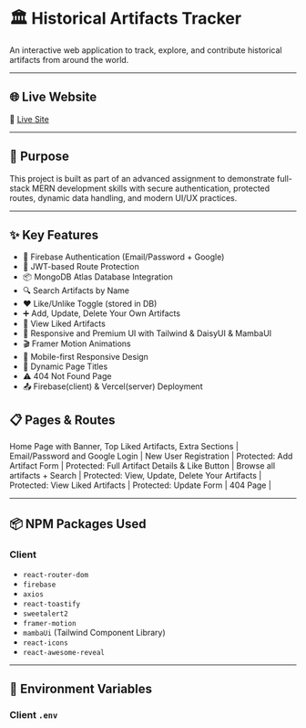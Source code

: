 # 🏛️ Historical Artifacts Tracker

An interactive web application to track, explore, and contribute historical artifacts from around the world.

---

## 🌐 Live Website
🔗 [Live Site](https://historical-artifacts-5b376.web.app/)  

---

## 🧠 Purpose

This project is built as part of an advanced assignment to demonstrate full-stack MERN development skills with secure authentication, protected routes, dynamic data handling, and modern UI/UX practices.

---

## ✨ Key Features

- 🔐 Firebase Authentication (Email/Password + Google)
- 🔁 JWT-based Route Protection
- 📦 MongoDB Atlas Database Integration
- 🔍 Search Artifacts by Name
- ❤️ Like/Unlike Toggle (stored in DB)
- ➕ Add, Update, Delete Your Own Artifacts
- 📂 View Liked Artifacts
- 🎨 Responsive and Premium UI with Tailwind & DaisyUI & MambaUI
- 🎬 Framer Motion Animations
- 📱 Mobile-first Responsive Design
- 🔎 Dynamic Page Titles
- ⚠️ 404 Not Found Page
- 📤 Firebase(client) & Vercel(server) Deployment


## 📋 Pages & Routes

Home Page with Banner, Top Liked Artifacts, Extra Sections |
Email/Password and Google Login |
New User Registration |
Protected: Add Artifact Form |
Protected: Full Artifact Details & Like Button |
Browse all artifacts + Search |
Protected: View, Update, Delete Your Artifacts |
Protected: View Liked Artifacts |
Protected: Update Form |
 404 Page |

---

## 📦 NPM Packages Used

### Client
- `react-router-dom`
- `firebase`
- `axios`
- `react-toastify`
- `sweetalert2`
- `framer-motion`
- `mambaUi` (Tailwind Component Library)
- `react-icons`
- `react-awesome-reveal`

---

## 🔐 Environment Variables

### Client `.env`
